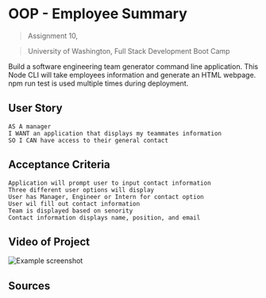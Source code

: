 # OOP - Employee Summary

> Assignment 10, 

> University of Washington, Full Stack Development Boot Camp

Build a software engineering team generator command line application. This Node CLI will take employees information and generate an HTML webpage. npm run test is used multiple times during deployment. 

## User Story 

```
AS A manager
I WANT an application that displays my teammates information
SO I CAN have access to their general contact 

```

## Acceptance Criteria 

```
Application will prompt user to input contact information
Three different user options will display 
User has Manager, Engineer or Intern for contact option
User wil fill out contact information 
Team is displayed based on senority 
Contact information displays name, position, and email

```


## Video of Project
![Example screenshot](./img/screenshot.png)

## Sources
